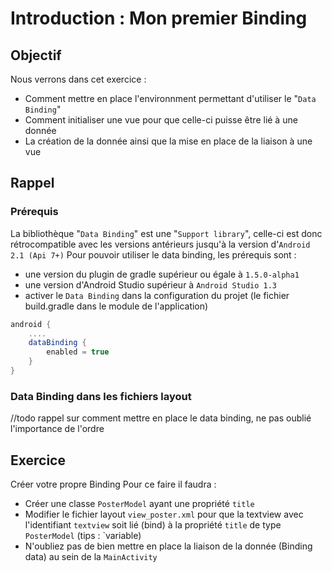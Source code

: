 # Introduction : Mon premier Binding

## Objectif

Nous verrons dans cet exercice :

* Comment mettre en place l'environnment permettant d'utiliser le "`Data Binding`"
* Comment initialiser une vue pour que celle-ci puisse être lié à une donnée
* La création de la donnée ainsi que la mise en place de la liaison à une vue

## Rappel

### Prérequis

La bibliothèque "`Data Binding`" est une "`Support library`", celle-ci est donc rétrocompatible avec les versions antérieurs jusqu'à la version d'`Android 2.1 (Api 7+)`
Pour pouvoir utiliser le data binding, les prérequis sont :

* une version du plugin de gradle supérieur ou égale à `1.5.0-alpha1`
* une version d'Android Studio supérieur à `Android Studio 1.3` 
* activer le `Data Binding` dans la configuration du projet (le fichier build.gradle dans le module de l'application) 

```groovy
android {
    ....
    dataBinding {
        enabled = true
    }
}
```

### Data Binding dans les fichiers layout

//todo rappel sur comment mettre en place le data binding, ne pas oublié l'importance de l'ordre 

## Exercice

Créer votre propre Binding Pour ce faire il faudra :

* Créer une classe `PosterModel` ayant une propriété `title`
* Modifier le fichier layout `view_poster.xml` pour que la textview avec l'identifiant `textview` soit lié (bind) à la propriété `title` de type `PosterModel` (tips : `variable)
* N'oubliez pas de bien mettre en place la liaison de la donnée (Binding data) au sein de la `MainActivity`